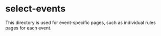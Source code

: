 # select-events

This directory is used for event-specific pages, such as individual rules pages for each event. 